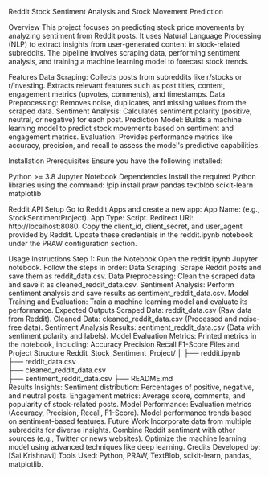 Reddit Stock Sentiment Analysis and Stock Movement Prediction

Overview
This project focuses on predicting stock price movements by analyzing sentiment from Reddit posts. It uses Natural Language Processing (NLP) to extract insights from user-generated content in stock-related subreddits. The pipeline involves scraping data, performing sentiment analysis, and training a machine learning model to forecast stock trends.


Features
Data Scraping:
Collects posts from subreddits like r/stocks or r/investing.
Extracts relevant features such as post titles, content, engagement metrics (upvotes, comments), and timestamps.
Data Preprocessing:
Removes noise, duplicates, and missing values from the scraped data.
Sentiment Analysis:
Calculates sentiment polarity (positive, neutral, or negative) for each post.
Prediction Model:
Builds a machine learning model to predict stock movements based on sentiment and engagement metrics.
Evaluation:
Provides performance metrics like accuracy, precision, and recall to assess the model's predictive capabilities.


Installation
Prerequisites
Ensure you have the following installed:

Python >= 3.8
Jupyter Notebook
Dependencies
Install the required Python libraries using the command:
!pip install praw pandas textblob scikit-learn matplotlib

Reddit API Setup
Go to Reddit Apps and create a new app:
App Name: (e.g., StockSentimentProject).
App Type: Script.
Redirect URI: http://localhost:8080.
Copy the client_id, client_secret, and user_agent provided by Reddit.
Update these credentials in the reddit.ipynb notebook under the PRAW configuration section.


Usage Instructions
Step 1: Run the Notebook
Open the reddit.ipynb Jupyter notebook.
Follow the steps in order:
Data Scraping: Scrape Reddit posts and save them as reddit_data.csv.
Data Preprocessing: Clean the scraped data and save it as cleaned_reddit_data.csv.
Sentiment Analysis: Perform sentiment analysis and save results as sentiment_reddit_data.csv.
Model Training and Evaluation: Train a machine learning model and evaluate its performance.
Expected Outputs
Scraped Data: reddit_data.csv (Raw data from Reddit).
Cleaned Data: cleaned_reddit_data.csv (Processed and noise-free data).
Sentiment Analysis Results: sentiment_reddit_data.csv (Data with sentiment polarity and labels).
Model Evaluation Metrics: Printed metrics in the notebook, including:
Accuracy
Precision
Recall
F1-Score
Files and Project Structure
Reddit_Stock_Sentiment_Project/
│
├── reddit.ipynb              
├── reddit_data.csv           
├── cleaned_reddit_data.csv   
├── sentiment_reddit_data.csv 
├── README.md                 
Results
Insights:
Sentiment distribution: Percentages of positive, negative, and neutral posts.
Engagement metrics: Average score, comments, and popularity of stock-related posts.
Model Performance:
Evaluation metrics (Accuracy, Precision, Recall, F1-Score).
Model performance trends based on sentiment-based features.
Future Work
Incorporate data from multiple subreddits for diverse insights.
Combine Reddit sentiment with other sources (e.g., Twitter or news websites).
Optimize the machine learning model using advanced techniques like deep learning.
Credits
Developed by: [Sai Krishnavi]
Tools Used: Python, PRAW, TextBlob, scikit-learn, pandas, matplotlib.
